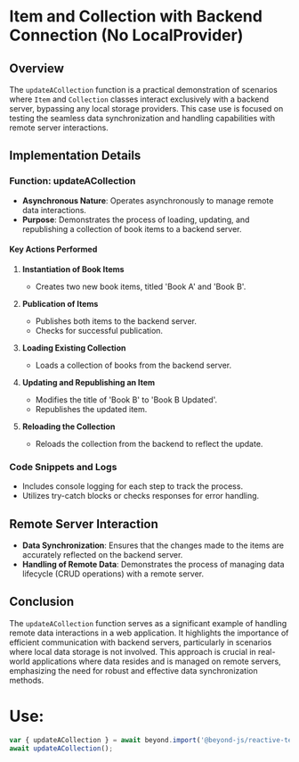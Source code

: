# Item and Collection with Backend Connection (No LocalProvider)

## Overview

The `updateACollection` function is a practical demonstration of scenarios where `Item` and `Collection` classes
interact exclusively with a backend server, bypassing any local storage providers. This case use is focused on testing
the seamless data synchronization and handling capabilities with remote server interactions.

## Implementation Details

### Function: updateACollection

-   **Asynchronous Nature**: Operates asynchronously to manage remote data interactions.
-   **Purpose**: Demonstrates the process of loading, updating, and republishing a collection of book items to a backend
    server.

#### Key Actions Performed

1. **Instantiation of Book Items**

    - Creates two new book items, titled 'Book A' and 'Book B'.

2. **Publication of Items**

    - Publishes both items to the backend server.
    - Checks for successful publication.

3. **Loading Existing Collection**

    - Loads a collection of books from the backend server.

4. **Updating and Republishing an Item**

    - Modifies the title of 'Book B' to 'Book B Updated'.
    - Republishes the updated item.

5. **Reloading the Collection**
    - Reloads the collection from the backend to reflect the update.

### Code Snippets and Logs

-   Includes console logging for each step to track the process.
-   Utilizes try-catch blocks or checks responses for error handling.

## Remote Server Interaction

-   **Data Synchronization**: Ensures that the changes made to the items are accurately reflected on the backend server.
-   **Handling of Remote Data**: Demonstrates the process of managing data lifecycle (CRUD operations) with a remote
    server.

## Conclusion

The `updateACollection` function serves as a significant example of handling remote data interactions in a web
application. It highlights the importance of efficient communication with backend servers, particularly in scenarios
where local data storage is not involved. This approach is crucial in real-world applications where data resides and is
managed on remote servers, emphasizing the need for robust and effective data synchronization methods.

# Use:

```ts
var { updateACollection } = await beyond.import('@beyond-js/reactive-tests/uses-cases/backend-providers/scripts');
await updateACollection();
```
